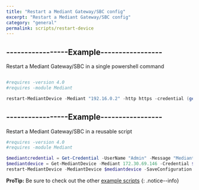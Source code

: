 ```yaml
---
title: "Restart a Mediant Gateway/SBC config"
excerpt: "Restart a Mediant Gateway/SBC config"
category: "general"
permalink: scripts/restart-device
---
```


## -----------------Example-----------------
Restart a Mediant Gateway/SBC in a single powershell command

```powershell

#requires -version 4.0
#requires -module Mediant

restart-MediantDevice -Mediant "192.16.0.2" -http https -credential (get-credential) -SaveConfiguration $True -TimeoutGraceful 

```

## -----------------Example-----------------
Restart a Mediant Gateway/SBC in a reusable script

```powershell
#requires -version 4.0
#requires -module Mediant

$mediantcredential = Get-Credential -UserName "Admin" -Message "Mediant Credential"
$mediantdevice = Get-MediantDevice -Mediant 172.30.69.146 -Credential $mediantcredential -Http http
restart-MediantDevice -MediantDevice $mediantdevice -SaveConfiguration $True -TimeoutGraceful 

```

**ProTip:** Be sure to check out the other [example scripts]({{site.base}}{{site.baseurl}}/scripts/) 
{: .notice--info}

